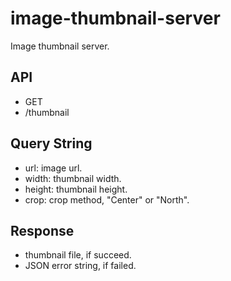 image-thumbnail-server
==================

Image thumbnail server.

API
------------------

- GET
- /thumbnail

Query String
------------------

- url: image url.
- width: thumbnail width.
- height: thumbnail height.
- crop: crop method, "Center" or "North".

Response
------------------

- thumbnail file, if succeed.
- JSON error string, if failed.

